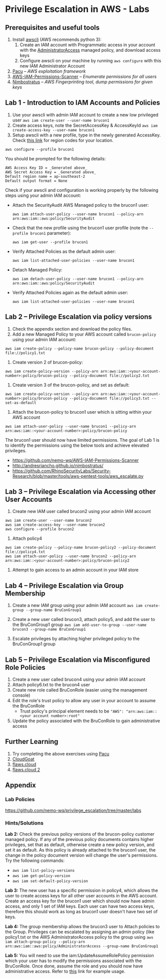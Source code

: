 # Privilege Escalation in AWS - Labs

## Prerequisites and useful tools

1. Install [awscli](https://docs.aws.amazon.com/cli/latest/userguide/cli-chap-install.html) (AWS recommends python 3):
    1. Create an IAM account with Programmatic access in your account with the [AdministratorAccess](https://console.aws.amazon.com/iam/home#policies/arn:aws:iam::aws:policy/AdministratorAccess) managed policy, and download access keys
    2. Configure awscli on your machine by running `aws configure` with this new IAM Administrator Account
2. [Pacu](https://github.com/RhinoSecurityLabs/pacu) – _AWS exploitation framework_
3. [AWS-IAM-Permissions-Scanner](https://github.com/nemo-wq/AWS-IAM-Permissions-Scanner) – _Enumerate permissions for all users_
4. [Nimbostratus](https://github.com/andresriancho/nimbostratus) – _AWS Fingerprinting tool, dump permissions for given keys_

## Lab 1 - Introduction to IAM Accounts and Policies

1. Use your awscli with admin IAM account to create a new low privileged user
`aws iam create-user --user-name brucon1`
2. Create access keys, note the SecretAccessKey &amp; AccessKeyId
`aws iam create-access-key --user-name brucon1`
3. Setup awscli with a new profile, type in the newly generated AccessKey. Check [this link](https://docs.aws.amazon.com/general/latest/gr/rande.html) for region codes for your location.

`aws configure --profile brucon1`

You should be prompted for the following details:
```
AWS Access Key ID = _Generated above_
AWS Secret Access Key = _Generated above_
Default region name = ap-southeast-2
Default output format = None
```

Check if your awscli and configuration is working properly by the following steps using your admin IAM account:

  * Attach the SecurityAudit AWS Managed policy to the brucon1 user:

    `aws iam attach-user-policy --user-name brucon1 --policy-arn arn:aws:iam::aws:policy/SecurityAudit`

  * Check that the new profile using the brucon1 user profile (note the `--profile brucon1` parameter):

    `aws iam get-user --profile brucon1`
  
  * Verify Attached Policies as the default admin user:

    `aws iam list-attached-user-policies --user-name brucon1`

  * Detach Managed Policy:

    `aws iam detach-user-policy --user-name brucon1 --policy-arn arn:aws:iam::aws:policy/SecurityAudit`

  * Verify Attached Policies again as the default admin user:

    `aws iam list-attached-user-policies --user-name brucon1`



## Lab 2 – Privilege Escalation via policy versions

1. Check the appendix section and download the policy files.
1. Add a new Managed Policy to your AWS account called ```brucon-policy``` using your admin IAM account:

  `aws iam create-policy --policy-name brucon-policy --policy-document file://policy1.txt`

1. Create version 2 of brucon-policy:

  `aws iam create-policy-version --policy-arn arn:aws:iam::<your-account-number>:policy/brucon-policy --policy-document file://policy2.txt`

1. Create version 3 of the brucon-policy, and set as default:

  `aws iam create-policy-version --policy-arn arn:aws:iam::<your-account-number>:policy/brucon-policy --policy-document file://policy3.txt --set-as-default`

1. Attach the brucon-policy to brucon1 user which is sitting within your AWS account

  `aws iam attach-user-policy --user-name brucon1 --policy-arn arn:aws:iam::<your-account-number>:policy/brucon-policy`

The brucon1 user should now have limited permissions. The goal of Lab 1 is to identify the permissions using the below tools and achieve elevated privileges.

- https://github.com/nemo-wq/AWS-IAM-Permissions-Scanner
- http://andresriancho.github.io/nimbostratus/
- https://github.com/RhinoSecurityLabs/Security-Research/blob/master/tools/aws-pentest-tools/aws_escalate.py



## Lab 3 – Privilege Escalation via Accessing other User Accounts

1. Create new IAM user called brucon2 using your admin IAM account
```
aws iam create-user --user-name brucon2
aws iam create-access-key --user-name brucon2
aws configure --profile brucon2
```

1. Attach policy4
```
aws iam create-policy --policy-name brucon-policy2 --policy-document file://policy4.txt
aws iam attach-user-policy --user-name brucon2 --policy-arn arn:aws:iam::<your-account-number>:policy/brucon-policy2
```

1. Attempt to gain access to an admin account in your IAM store

## Lab 4 – Privilege Escalation via Group Membership

1. Create a new IAM group using your admin IAM account
  `aws iam create-group --group-name BruConGroup1`

1. Create a new user called brucon3, attach policy5, and add the user to the BruConGroup1 group
  `aws iam add-user-to-group --user-name brucon3 --group-name BruConGroup1`

1. Escalate privileges by attaching higher privileged policy to the BruConGroup1 group

## Lab 5 – Privilege Escalation via Misconfigured Role Policies

1. Create a new user called brucon4 using your admin IAM account
2. Attach policy6.txt to the brucon4 user
3. Create new role called BruConRole (easier using the management console)
4. Edit the role's trust policy to allow any user in your account to assume the BruConRole
    * Trust policy's principal element needs to be `"AWS": "arn:aws:iam::<your account number>:root"`
5. Update the policy associated with the BruConRole to gain administrative access

## Further Learning

1. Try completing the above exercises using [Pacu](https://github.com/RhinoSecurityLabs/pacu)
1. [CloudGoat](https://github.com/RhinoSecurityLabs/cloudgoat)
2. [flaws.cloud](http://flaws.cloud)
3. [flaws.cloud 2](http://flaws2.cloud)

## Appendix

### Lab Policies

https://github.com/nemo-wq/privilege_escalation/tree/master/labs



### Hints/Solutions

**Lab 2:** Check the previous policy versions of the brucon-policy customer managed policy. If any of the previous policy documents contains higher privileges, set that as default, otherwise create a new policy version, and set it as default. As this policy is already attached to the brucon1 user, the change in the policy document version will change the user&#39;s permissions. Try the following commands:

- `aws iam list-policy-versions`
- `aws iam get-policy-version`
- `aws iam set-default-policy-version`

**Lab 3:** The new user has a specific permission in policy4, which allows the user to create access keys for all other user accounts in the AWS account. Create an access key for the brucon1 user which should now have admin access, and only 1 set of IAM keys. Each user can have two access keys, therefore this should work as long as brucon1 user doesn't have two set of keys.

**Lab 4:** The group membership allows the brucon3 user to Attach policies to the Group. Privileges can be escalated by assigning an admin policy (like policy1.txt or the AWS AdministratorAccess policy to the group using `aws iam attach-group-policy --policy-arn arn:aws:iam::aws:policy/AdministratorAccess --group-name BruConGroup1`

**Lab 5:** You will need to use the iam:UpdateAssumeRolePolicy permission which your user has to modify the permissions associated with the BruConRole. Once done, assume the role and you should now have administrative access. Refer to [this](https://docs.aws.amazon.com/cli/latest/reference/iam/attach-role-policy.html) link for example usage.

